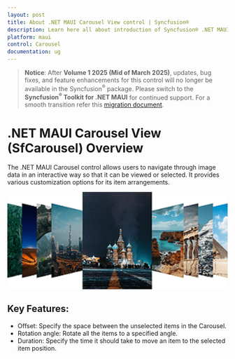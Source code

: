 ```yaml
---
layout: post
title: About .NET MAUI Carousel View control | Syncfusion®
description: Learn here all about introduction of Syncfusion® .NET MAUI Carousel View (SfCarousel) control, its elements and more.
platform: maui
control: Carousel
documentation: ug
---
```


> **Notice**: After **Volume 1 2025 (Mid of March 2025)**, updates, bug fixes, and feature enhancements for this control will no longer be available in the Syncfusion<sup>®</sup> package. Please switch to the **Syncfusion<sup>®</sup> Toolkit for .NET MAUI** for continued support. For a smooth transition refer this [migration document](https://help.syncfusion.com/maui-toolkit/migration).

# .NET MAUI Carousel View (SfCarousel) Overview

The .NET MAUI Carousel control allows users to navigate through image data in an interactive way so that it can be viewed or selected. It provides various customization options for its item arrangements.

![Carousel OverView](images/gettingstarted.png)

## Key Features:

* Offset: Specify the space between the unselected items in the Carousel.
* Rotation angle: Rotate all the items to a specified angle.
* Duration: Specify the time it should take to move an item to the selected item position.
